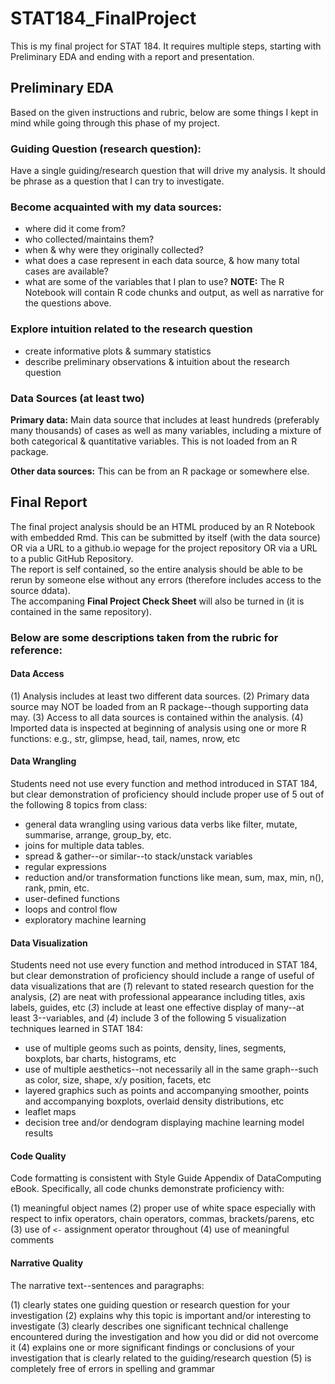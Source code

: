# STAT184_FinalProject

This is my final project for STAT 184. It requires multiple steps, starting with Preliminary EDA and ending with a report and presentation.

## Preliminary EDA
Based on the given instructions and rubric, below are some things I kept in mind while going through this phase of my project.

### Guiding Question (research question):
Have a single guiding/research question that will drive my analysis. It should be phrase as a question that I can try to investigate.

### Become acquainted with my data sources:
- where did it come from?
- who collected/maintains them?
- when & why were they originally collected?
- what does a case represent in each data source, & how many total cases are available?
- what are some of the variables that I plan to use?
**NOTE:** The R Notebook will contain R code chunks and output, as well as narrative for the questions above.

### Explore intuition related to the research question
- create informative plots & summary statistics
- describe preliminary observations & intuition about the research question

### Data Sources (at least two)

**Primary data:** Main data source that includes at least hundreds (preferably many thousands) of cases as well as many variables, including a mixture of both categorical & quantitative variables. This is not loaded from an R package.

**Other data sources:** This can be from an R package or somewhere else.


## Final Report
The final project analysis should be an HTML produced by an R Notebook with embedded Rmd. This can be submitted by itself (with the data source) OR via a URL to a github.io wepage for the project repository OR via a URL to a public GitHub Repository.   
The report is self contained, so the entire analysis should be able to be rerun by someone else without any errors (therefore includes access to the source ddata).   
The accompaning **Final Project Check Sheet** will also be turned in (it is contained in the same repository).

### Below are some descriptions taken from the rubric for reference:

#### Data Access
(1) Analysis includes at least two different data sources.
(2) Primary data source may NOT be loaded from an R package--though supporting data may.
(3) Access to all data sources is contained within the analysis.
(4) Imported data is inspected at beginning of analysis using one or more R functions: e.g., str, glimpse, head, tail, names, nrow, etc

#### Data Wrangling
Students need not use every function and method introduced in STAT 184, but clear demonstration of proficiency should include proper use of 5 out of the following 8 topics from class:

- general data wrangling using various data verbs like filter, mutate, summarise, arrange, group_by, etc.
- joins for multiple data tables.
- spread & gather--or similar--to stack/unstack variables
- regular expressions
- reduction and/or transformation functions like mean, sum, max, min, n(), rank, pmin, etc.
- user-defined functions
- loops and control flow
- exploratory machine learning

#### Data Visualization
Students need not use every function and method introduced in STAT 184, but clear demonstration of proficiency should include a range of useful of data visualizations that are (*1*) relevant to stated research question for the analysis, (*2*) are neat with professional appearance including titles, axis labels, guides, etc (*3*) include at least one effective display of many--at least 3--variables, and (*4*) include 3 of the following 5 visualization techniques learned in STAT 184:

- use of multiple geoms such as points, density, lines, segments, boxplots, bar charts, histograms, etc
- use of multiple aesthetics--not necessarily all in the same graph--such as color, size, shape, x/y position, facets, etc
- layered graphics such as points and accompanying smoother, points and accompanying boxplots, overlaid density distributions, etc
- leaflet maps
- decision tree and/or dendogram displaying machine learning model results

#### Code Quality
Code formatting is consistent with Style Guide Appendix of DataComputing eBook. Specifically, all code chunks demonstrate proficiency with:   

(1) meaningful object names
(2) proper use of white space especially with respect to infix operators, chain operators, commas, brackets/parens, etc
(3) use of `<-` assignment operator throughout
(4) use of meaningful comments

#### Narrative Quality
The narrative text--sentences and paragraphs:   

(1) clearly states one guiding question or research question for your investigation
(2) explains why this topic is important and/or interesting to investigate
(3) clearly describes one significant technical challenge encountered during the investigation and how you did or did not overcome it
(4) explains one or more significant findings or conclusions of your investigation that is clearly related to the guiding/research question
(5) is completely free of errors in spelling and grammar